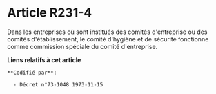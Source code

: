 # Article R231-4

Dans les entreprises où sont institués des comités d'entreprise ou des comités d'établissement, le comité d'hygiène et de
sécurité fonctionne comme commission spéciale du comité d'entreprise.

**Liens relatifs à cet article**

	**Codifié par**:

	  - Décret n°73-1048 1973-11-15
